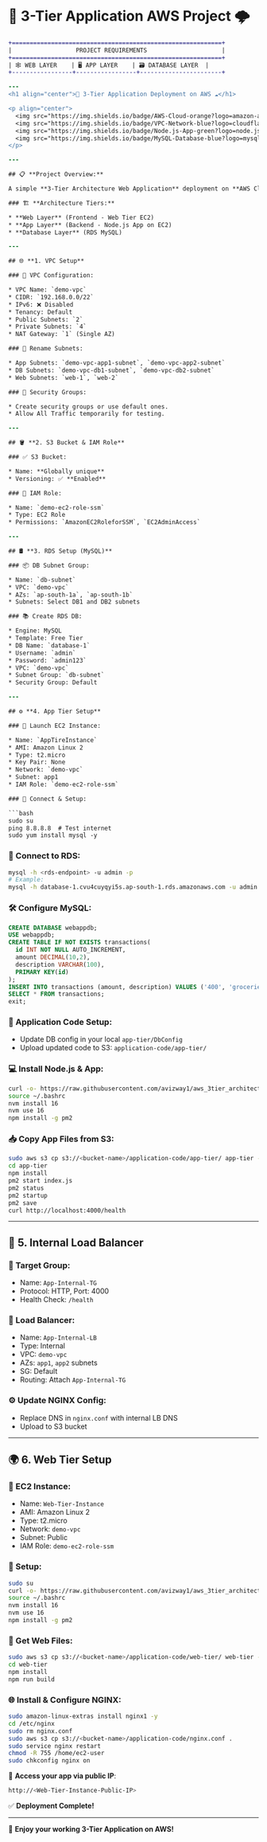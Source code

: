 #  🚀 3-Tier Application AWS Project 🌩️

```diff
+===========================================================+
|                  PROJECT REQUIREMENTS                     |
+===========================================================+
| 🕸️ WEB LAYER    | 🖥️ APP LAYER    | 🗃️ DATABASE LAYER  |
+-----------------+-----------------+-----------------------+

---
<h1 align="center">🚀 3-Tier Application Deployment on AWS ☁️</h1>

<p align="center">
  <img src="https://img.shields.io/badge/AWS-Cloud-orange?logo=amazon-aws" />
  <img src="https://img.shields.io/badge/VPC-Network-blue?logo=cloudflare" />
  <img src="https://img.shields.io/badge/Node.js-App-green?logo=node.js" />
  <img src="https://img.shields.io/badge/MySQL-Database-blue?logo=mysql" />
</p>

---

## 📋 **Project Overview:**

A simple **3-Tier Architecture Web Application** deployment on **AWS Cloud**

### 🏗️ **Architecture Tiers:**

* **Web Layer** (Frontend - Web Tier EC2)
* **App Layer** (Backend - Node.js App on EC2)
* **Database Layer** (RDS MySQL)

---

## 🌐 **1. VPC Setup**

### 🧰 VPC Configuration:

* VPC Name: `demo-vpc`
* CIDR: `192.168.0.0/22`
* IPv6: ❌ Disabled
* Tenancy: Default
* Public Subnets: `2`
* Private Subnets: `4`
* NAT Gateway: `1` (Single AZ)

### 📝 Rename Subnets:

* App Subnets: `demo-vpc-app1-subnet`, `demo-vpc-app2-subnet`
* DB Subnets: `demo-vpc-db1-subnet`, `demo-vpc-db2-subnet`
* Web Subnets: `web-1`, `web-2`

### 🔐 Security Groups:

* Create security groups or use default ones.
* Allow All Traffic temporarily for testing.

---

## 🪣 **2. S3 Bucket & IAM Role**

### ✅ S3 Bucket:

* Name: **Globally unique**
* Versioning: ✅ **Enabled**

### 👮 IAM Role:

* Name: `demo-ec2-role-ssm`
* Type: EC2 Role
* Permissions: `AmazonEC2RoleforSSM`, `EC2AdminAccess`

---

## 🛢️ **3. RDS Setup (MySQL)**

### 📦 DB Subnet Group:

* Name: `db-subnet`
* VPC: `demo-vpc`
* AZs: `ap-south-1a`, `ap-south-1b`
* Subnets: Select DB1 and DB2 subnets

### 📚 Create RDS DB:

* Engine: MySQL
* Template: Free Tier
* DB Name: `database-1`
* Username: `admin`
* Password: `admin123`
* VPC: `demo-vpc`
* Subnet Group: `db-subnet`
* Security Group: Default

---

## ⚙️ **4. App Tier Setup**

### 🚀 Launch EC2 Instance:

* Name: `AppTireInstance`
* AMI: Amazon Linux 2
* Type: t2.micro
* Key Pair: None
* Network: `demo-vpc`
* Subnet: app1
* IAM Role: `demo-ec2-role-ssm`

### 🔗 Connect & Setup:

```bash
sudo su
ping 8.8.8.8  # Test internet
sudo yum install mysql -y
```

### 📂 Connect to RDS:

```bash
mysql -h <rds-endpoint> -u admin -p
# Example:
mysql -h database-1.cvu4cuyqyi5s.ap-south-1.rds.amazonaws.com -u admin -padmin123
```

### 🛠️ Configure MySQL:

```sql
CREATE DATABASE webappdb;
USE webappdb;
CREATE TABLE IF NOT EXISTS transactions(
  id INT NOT NULL AUTO_INCREMENT,
  amount DECIMAL(10,2),
  description VARCHAR(100),
  PRIMARY KEY(id)
);
INSERT INTO transactions (amount, description) VALUES ('400', 'groceries');
SELECT * FROM transactions;
exit;
```

### 💾 Application Code Setup:

* Update DB config in your local `app-tier/DbConfig`
* Upload updated code to S3: `application-code/app-tier/`

### 💻 Install Node.js & App:

```bash
curl -o- https://raw.githubusercontent.com/avizway1/aws_3tier_architecture/main/install.sh | bash
source ~/.bashrc
nvm install 16
nvm use 16
npm install -g pm2
```

### 📥 Copy App Files from S3:

```bash
sudo aws s3 cp s3://<bucket-name>/application-code/app-tier/ app-tier --recursive
cd app-tier
npm install
pm2 start index.js
pm2 status
pm2 startup
pm2 save
curl http://localhost:4000/health
```

---

## 📡 **5. Internal Load Balancer**

### 🎯 Target Group:

* Name: `App-Internal-TG`
* Protocol: HTTP, Port: 4000
* Health Check: `/health`

### 📶 Load Balancer:

* Name: `App-Internal-LB`
* Type: Internal
* VPC: `demo-vpc`
* AZs: `app1`, `app2` subnets
* SG: Default
* Routing: Attach `App-Internal-TG`

### ⚙️ Update NGINX Config:

* Replace DNS in `nginx.conf` with internal LB DNS
* Upload to S3 bucket

---

## 🌍 **6. Web Tier Setup**

### 🧾 EC2 Instance:

* Name: `Web-Tier-Instance`
* AMI: Amazon Linux 2
* Type: t2.micro
* Network: `demo-vpc`
* Subnet: Public
* IAM Role: `demo-ec2-role-ssm`

### 🔧 Setup:

```bash
sudo su
curl -o- https://raw.githubusercontent.com/avizway1/aws_3tier_architecture/main/install.sh | bash
source ~/.bashrc
nvm install 16
nvm use 16
npm install -g pm2
```

### 📁 Get Web Files:

```bash
sudo aws s3 cp s3://<bucket-name>/application-code/web-tier/ web-tier --recursive
cd web-tier
npm install
npm run build
```

### 🌐 Install & Configure NGINX:

```bash
sudo amazon-linux-extras install nginx1 -y
cd /etc/nginx
sudo rm nginx.conf
sudo aws s3 cp s3://<bucket-name>/application-code/nginx.conf .
sudo service nginx restart
chmod -R 755 /home/ec2-user
sudo chkconfig nginx on
```

📡 **Access your app via public IP**:

```bash
http://<Web-Tier-Instance-Public-IP>
```

✅ **Deployment Complete!**

---

🎉 **Enjoy your working 3-Tier Application on AWS!**
